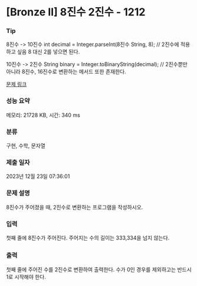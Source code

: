 # [Bronze II] 8진수 2진수 - 1212 

### Tip
8진수 -> 10진수
int decimal = Integer.parseInt(8진수 String, 8); // 2진수에 적용하고 싶음 8 대신 2를 넣으면 된다.

10진수 -> 2진수
String binary = Integer.toBinaryString(decimal); // 2진수뿐만 아니라 8진수, 16진수로 변환하는 메서드 또한 존재한다.

[문제 링크](https://www.acmicpc.net/problem/1212) 

### 성능 요약

메모리: 21728 KB, 시간: 340 ms

### 분류

구현, 수학, 문자열

### 제출 일자

2023년 12월 23일 07:36:01

### 문제 설명

<p>8진수가 주어졌을 때, 2진수로 변환하는 프로그램을 작성하시오.</p>

### 입력 

 <p><span style="line-height:1.6em">첫째 줄에 8진수가 주어진다. 주어지는 수의 길이는 333,334을 넘지 않는다.</span></p>

### 출력 

 <p>첫째 줄에 주어진 수를 2진수로 변환하여 출력한다. 수가 0인 경우를 제외하고는 반드시 1로 시작해야 한다.</p>

